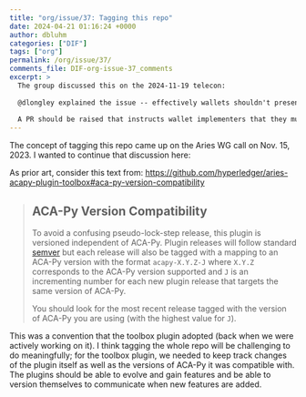 ```yaml
---
title: "org/issue/37: Tagging this repo"
date: 2024-04-21 01:16:24 +0000
author: dbluhm
categories: ["DIF"]
tags: ["org"]
permalink: /org/issue/37/
comments_file: DIF-org-issue-37_comments
excerpt: >
  The group discussed this on the 2024-11-19 telecon:    @dlongley explained the issue -- effectively wallets shouldn't present proofs that they don't understand. Wallet implementers need to be warned that they don't have to throw out proof types they don't know, but at the same time, they shouldn't present proofs they don't understand. Proofs that are not understood should never be presented (e.g. base proofs for BBS). @jandrieu asked why the proofs need to be stripped -- @dlongley said that the information might be private to the individual and the \"user agent\" needs to do a good job of protecting the holder's PII. @jandrieu is concerned that this will result in a user's data rights being infringed upon. @msporny noted that we need to find the right balance of respecting user data rights and right to leave a system and not accidentally allowing transmission of private keys. @TallTed noted that being able to transmit anything does not equate to being required to transmit everything -- restrictions exist for a reason (dangers posed to individuals).    A PR should be raised that instructs wallet implementers that they must not include a proof that they do not understand in a presentation.
---
```

The concept of tagging this repo came up on the Aries WG call on Nov. 15, 2023. I wanted to continue that discussion here:

As prior art, consider this text from: https://github.com/hyperledger/aries-acapy-plugin-toolbox#aca-py-version-compatibility

> ## ACA-Py Version Compatibility
> 
> To avoid a confusing pseudo-lock-step release, this plugin is versioned independent of ACA-Py. Plugin releases will follow standard [semver](semver.org) but each release will also be tagged with a mapping to an ACA-Py version with the format `acapy-X.Y.Z-J` where `X.Y.Z` corresponds to the ACA-Py version supported and `J` is an incrementing number for each new plugin release that targets the same version of ACA-Py.
> 
> You should look for the most recent release tagged with the version of ACA-Py you are using (with the highest value for `J`).

This was a convention that the toolbox plugin adopted (back when we were actively working on it). I think tagging the whole repo will be challenging to do meaningfully; for the toolbox plugin, we needed to keep track changes of the plugin itself as well as the versions of ACA-Py it was compatible with. The plugins should be able to evolve and gain features and be able to version themselves to communicate when new features are added.